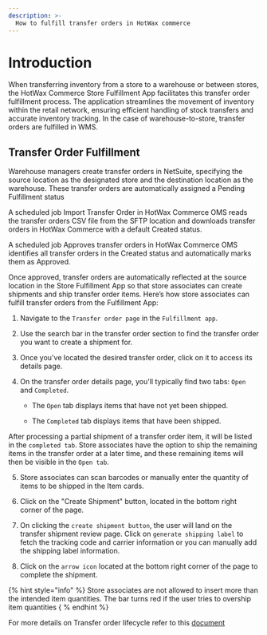 ```yaml
---
description: >-
  How to fulfill transfer orders in HotWax commerce
---
```



# Introduction

When transferring inventory from a store to a warehouse or between stores, the HotWax Commerce Store Fulfillment App facilitates this transfer order fulfillment process. The application streamlines the movement of inventory within the retail network, ensuring efficient handling of stock transfers and accurate inventory tracking. In the case of warehouse-to-store, transfer orders are fulfilled in WMS.

## Transfer Order Fulfillment 

Warehouse managers create transfer orders in NetSuite, specifying the source location as the designated store and the destination location as the warehouse. These transfer orders are automatically assigned a Pending Fulfillment status

A scheduled job Import Transfer Order in HotWax Commerce OMS reads the transfer orders CSV file from the SFTP location and downloads transfer orders in HotWax Commerce with a default Created status.

A scheduled job Approves transfer orders in HotWax Commerce OMS identifies all transfer orders in the Created status and automatically marks them as Approved.


Once approved, transfer orders are automatically reflected at the source location in the Store Fulfillment App so that store associates can create shipments and ship transfer order items. Here’s how store associates can fulfill transfer orders from the Fulfillment App:

1. Navigate to the `Transfer order page` in the `Fulfillment app`.

2. Use the search bar in the transfer order section to find the transfer order you want to create a shipment for.

3. Once you've located the desired transfer order, click on it to access its details page.

4. On the transfer order details page, you'll typically find two tabs: `Open` and `Completed`.

    - The `Open` tab displays items that have not yet been shipped.
    
    - The `Completed` tab displays items that have been shipped.
 
After processing a partial shipment of a transfer order item, it will be listed in the `completed tab`. Store associates have the option to ship the remaining items in the transfer order at a later time, and these remaining items will then be visible in the `Open tab`.

5. Store associates can scan barcodes or manually enter the quantity of items to be shipped in the Item cards.

6. Click on the "Create Shipment" button, located in the bottom right corner of the page.

7. On clicking the `create shipment button`, the user will land on the transfer shipment review page. Click on `generate shipping label` to fetch the tracking code and carrier information or you can manually add the shipping label information.

8. Click on the `arrow icon` located at the bottom right corner of the page to complete the shipment.

{% hint style="info" %} Store associates are not allowed to insert more than the intended item quantities. The bar turns red if the user tries to overship item quantities { % endhint %}

For more details on Transfer order lifecycle refer to this [document](https://docs.hotwax.co/documents/v/learn-hotwax-oms/business-process-models/transferorderlifecycle) 
